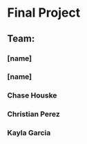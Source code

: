 # Final Project
## Team:
###     [name]
###     [name] 
###     Chase Houske
###     Christian Perez
###     Kayla Garcia
